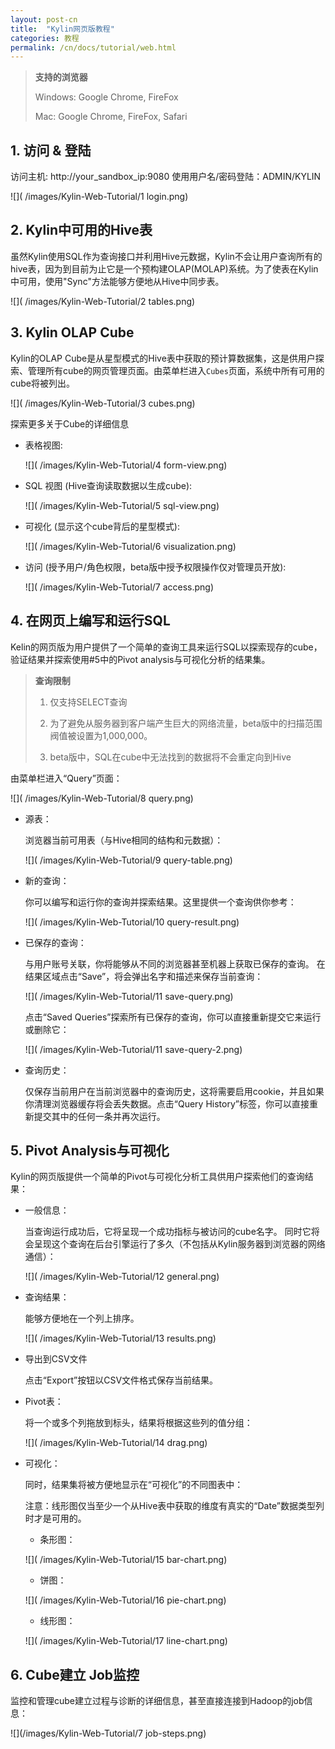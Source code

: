 ```yaml
---
layout: post-cn
title:  "Kylin网页版教程"
categories: 教程
permalink: /cn/docs/tutorial/web.html
---
```


> **支持的浏览器**
> 
> Windows: Google Chrome, FireFox
> 
> Mac: Google Chrome, FireFox, Safari

## 1. 访问 & 登陆
访问主机: http://your_sandbox_ip:9080
使用用户名/密码登陆：ADMIN/KYLIN

![]( /images/Kylin-Web-Tutorial/1 login.png)

## 2. Kylin中可用的Hive表
虽然Kylin使用SQL作为查询接口并利用Hive元数据，Kylin不会让用户查询所有的hive表，因为到目前为止它是一个预构建OLAP(MOLAP)系统。为了使表在Kylin中可用，使用"Sync"方法能够方便地从Hive中同步表。

![]( /images/Kylin-Web-Tutorial/2 tables.png)

## 3. Kylin OLAP Cube
Kylin的OLAP Cube是从星型模式的Hive表中获取的预计算数据集，这是供用户探索、管理所有cube的网页管理页面。由菜单栏进入`Cubes`页面，系统中所有可用的cube将被列出。

![]( /images/Kylin-Web-Tutorial/3 cubes.png)

探索更多关于Cube的详细信息

* 表格视图:

   ![]( /images/Kylin-Web-Tutorial/4 form-view.png)

* SQL 视图 (Hive查询读取数据以生成cube):

   ![]( /images/Kylin-Web-Tutorial/5 sql-view.png)

* 可视化 (显示这个cube背后的星型模式):

   ![]( /images/Kylin-Web-Tutorial/6 visualization.png)

* 访问 (授予用户/角色权限，beta版中授予权限操作仅对管理员开放):

   ![]( /images/Kylin-Web-Tutorial/7 access.png)

## 4. 在网页上编写和运行SQL
Kelin的网页版为用户提供了一个简单的查询工具来运行SQL以探索现存的cube，验证结果并探索使用#5中的Pivot analysis与可视化分析的结果集。

> **查询限制**
> 
> 1. 仅支持SELECT查询
> 
> 2. 为了避免从服务器到客户端产生巨大的网络流量，beta版中的扫描范围阀值被设置为1,000,000。
> 
> 3. beta版中，SQL在cube中无法找到的数据将不会重定向到Hive

由菜单栏进入“Query”页面：

![]( /images/Kylin-Web-Tutorial/8 query.png)

* 源表：

   浏览器当前可用表（与Hive相同的结构和元数据）：
  
   ![]( /images/Kylin-Web-Tutorial/9 query-table.png)

* 新的查询：

   你可以编写和运行你的查询并探索结果。这里提供一个查询供你参考：

   ![]( /images/Kylin-Web-Tutorial/10 query-result.png)

* 已保存的查询：

   与用户账号关联，你将能够从不同的浏览器甚至机器上获取已保存的查询。
   在结果区域点击“Save”，将会弹出名字和描述来保存当前查询：

   ![]( /images/Kylin-Web-Tutorial/11 save-query.png)

   点击“Saved Queries”探索所有已保存的查询，你可以直接重新提交它来运行或删除它：

   ![]( /images/Kylin-Web-Tutorial/11 save-query-2.png)

* 查询历史：

   仅保存当前用户在当前浏览器中的查询历史，这将需要启用cookie，并且如果你清理浏览器缓存将会丢失数据。点击“Query History”标签，你可以直接重新提交其中的任何一条并再次运行。

## 5. Pivot Analysis与可视化
Kylin的网页版提供一个简单的Pivot与可视化分析工具供用户探索他们的查询结果：

* 一般信息：

   当查询运行成功后，它将呈现一个成功指标与被访问的cube名字。
   同时它将会呈现这个查询在后台引擎运行了多久（不包括从Kylin服务器到浏览器的网络通信）：

   ![]( /images/Kylin-Web-Tutorial/12 general.png)

* 查询结果：

   能够方便地在一个列上排序。

   ![]( /images/Kylin-Web-Tutorial/13 results.png)

* 导出到CSV文件

   点击“Export”按钮以CSV文件格式保存当前结果。

* Pivot表：

   将一个或多个列拖放到标头，结果将根据这些列的值分组：

   ![]( /images/Kylin-Web-Tutorial/14 drag.png)

* 可视化：

   同时，结果集将被方便地显示在“可视化”的不同图表中：

   注意：线形图仅当至少一个从Hive表中获取的维度有真实的“Date”数据类型列时才是可用的。

   * 条形图：

   ![]( /images/Kylin-Web-Tutorial/15 bar-chart.png)
   
   * 饼图：

   ![]( /images/Kylin-Web-Tutorial/16 pie-chart.png)

   * 线形图：

   ![]( /images/Kylin-Web-Tutorial/17 line-chart.png)

## 6. Cube建立 Job监控
监控和管理cube建立过程与诊断的详细信息，甚至直接连接到Hadoop的job信息：

![](/images/Kylin-Web-Tutorial/7 job-steps.png)
